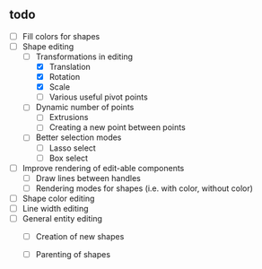 ## todo
- [ ] Fill colors for shapes
- [ ] Shape editing
   - [ ] Transformations in editing
      - [x] Translation
      - [x] Rotation
      - [x] Scale
      - [ ] Various useful pivot points
   - [ ] Dynamic number of points
      - [ ] Extrusions
      - [ ] Creating a new point between points
   - [ ] Better selection modes
      - [ ] Lasso select
      - [ ] Box select
- [ ] Improve rendering of edit-able components
   - [ ] Draw lines between handles
   - [ ] Rendering modes for shapes (i.e. with color, without color)
- [ ] Shape color editing
- [ ] Line width editing
- [ ] General entity editing
   - [ ] Creation of new shapes
   - [ ] Parenting of shapes

